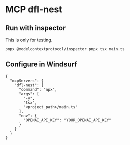 # MCP dfl-nest

## Run with inspector

This is only for testing.

```
pnpx @modelcontextprotocol/inspector pnpx tsx main.ts
```

## Configure in Windsurf

```
{
  "mcpServers": {
    "dfl-nest": {
      "command": "npx",
      "args": [
        "-y",
        "tsx",
        "<project_path>/main.ts"
      ],
      "env": {
        "OPENAI_API_KEY": "YOUR_OPENAI_API_KEY"
      }
    }
  }
}
```
